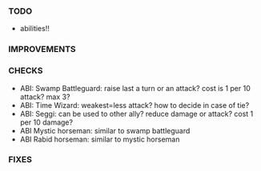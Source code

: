 ### TODO
- abilities!!

### IMPROVEMENTS

### CHECKS
- ABI: Swamp Battleguard: raise last a turn or an attack? cost is 1 per 10 attack? max 3?
- ABI: Time Wizard: weakest=less attack? how to decide in case of tie?
- ABI: Seggi: can be used to other ally? reduce damage or attack? cost 1 per 10 damage?
- ABI Mystic horseman: similar to swamp battleguard
- ABI Rabid horseman: similar to mystic horseman

### FIXES

